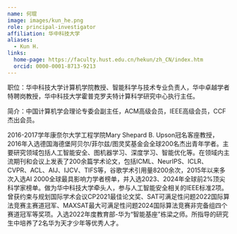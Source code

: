 ```yaml
---
name: 何琨
image: images/kun_he.png
role: principal-investigator
affiliation: 华中科技大学
aliases:
  - Kun H.
links:
  home-page: https://faculty.hust.edu.cn/hekun/zh_CN/index.htm
  orcid: 0000-0001-8713-9213
---
```


职位：华中科技大学计算机学院教授、智能科学与技术专业负责人，华中卓越学者特聘岗教授，华中科技大学霍普克罗夫特计算科学研究中心执行主任。

简介：中国计算机学会理论专委会副主任，ACM高级会员，IEEE高级会员，CCF杰出会员。

2016-2017学年康奈尔大学工程学院Mary Shepard B. Upson冠名客座教授，2016年入选德国海德堡阿贝尔/菲尔兹/图灵奖基金会全球200名杰出青年学者。主要研究领域包括人工智能安全、图机器学习、深度学习、智能优化等。在领域内主流期刊和会议上发表了200余篇学术论文，包括ICML、NeurIPS、ICLR、CVPR、ACL、AIJ、IJCV、TIFS等，谷歌学术引用量8200余次，2015年以来多次入选AI 2000全球最具影响力学者榜单，并入选2023、2024年全球前2%顶尖科学家榜单。做为华中科技大学牵头人，参与人工智能安全相关的IEEE标准2项。曾获约束与规划国际学术会议CP2021最佳论文奖、SAT可满足性问题2022国际算法竞赛主赛道冠军、MAXSAT最大可满足性问题2024国际算法竞赛非完备组四个赛道冠军等奖项。入选2022年度教育部-华为“智能基座”栋梁之师。所指导的研究生中培养了2名华为天才少年等优秀人才。
